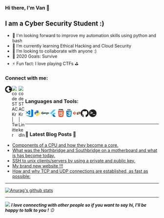 ### Hi there, I'm Van 👋

## I am a Cyber Security Student :)
- 🔭 I'm looking forward to improve my automation skills using python and bash 
- 🌱 I’m currently learning Ethical Hacking and Cloud Security
- 👯 I’m looking to collaborate with anyone :)
- 🥅 2020 Goals: Survive
- ⚡ Fun fact: I love playing CTFs ⛳

### Connect with me:

[<img align="left" alt="codeSTACKr.com" width="22px" src="https://raw.githubusercontent.com/iconic/open-iconic/master/svg/globe.svg" />][website]
[<img align="left" alt="codeSTACKr | Twitter" width="22px" src="https://cdn.jsdelivr.net/npm/simple-icons@v3/icons/twitter.svg" />][twitter]
[<img align="left" alt="codeSTACKr | LinkedIn" width="22px" src="https://cdn.jsdelivr.net/npm/simple-icons@v3/icons/linkedin.svg" />][linkedin]

<br />

### Languages and Tools:

<img align="left" alt="Visual Studio Code" width="26px" src="https://raw.githubusercontent.com/github/explore/80688e429a7d4ef2fca1e82350fe8e3517d3494d/topics/visual-studio-code/visual-studio-code.png" />
<img align="left" alt="Python" width="26px" src="https://raw.githubusercontent.com/github/explore/80688e429a7d4ef2fca1e82350fe8e3517d3494d/topics/python/python.png">
<img align="left" alt="HTML5" width="26px" src="https://raw.githubusercontent.com/github/explore/80688e429a7d4ef2fca1e82350fe8e3517d3494d/topics/django/django.png" />
<img align="left" alt="HTML5" width="26px" src="https://raw.githubusercontent.com/github/explore/80688e429a7d4ef2fca1e82350fe8e3517d3494d/topics/flutter/flutter.png" />
<img align="left" alt="HTML5" width="26px" src="https://raw.githubusercontent.com/github/explore/80688e429a7d4ef2fca1e82350fe8e3517d3494d/topics/html/html.png" />
<img align="left" alt="CSS3" width="26px" src="https://raw.githubusercontent.com/github/explore/80688e429a7d4ef2fca1e82350fe8e3517d3494d/topics/css/css.png" />
<img align="left" alt="Git" width="26px" src="https://raw.githubusercontent.com/github/explore/80688e429a7d4ef2fca1e82350fe8e3517d3494d/topics/git/git.png" />
<img align="left" alt="GitHub" width="26px" src="https://raw.githubusercontent.com/github/explore/78df643247d429f6cc873026c0622819ad797942/topics/github/github.png" />
<img align="left" alt="HTML5" width="26px" src="https://raw.githubusercontent.com/github/explore/80688e429a7d4ef2fca1e82350fe8e3517d3494d/topics/terminal/terminal.png" />


<br />
<br />

---

### 📕 Latest Blog Posts 📕
<!-- BLOG-POST-LIST:START -->
- [Components of a CPU and how they become a core.](https://www.beyondlines.net/components-of-a-cpu-and-how-they-become-a-core/)
- [What was the Northbridge and Southbridge on a motherboard and what is has become today.](https://www.beyondlines.net/what-was-the-northbridge-and-southbridge-on-a-motherboard-and-what-is-has-become-today/)
- [SSH to unix clients/servers by using a private and public key.](https://www.beyondlines.net/ssh-to-unix-clients-servers-by-using-a-private-and-public-key/)
- [My brand new website !!!](https://www.beyondlines.net/my-brand-new-website/)
- [How and why TCP and UDP connections are established, as fast as possible:](https://www.beyondlines.net/tcp-and-udp/)
<!-- BLOG-POST-LIST:END -->

---

[![Anurag's github stats](https://github-readme-stats.vercel.app/api?username=indiafoxtrot&show_icons=true&theme=tokyonight)](https://github.com/indiafoxtrot/github-readme-stats)

---

<img src="https://media.giphy.com/media/LnQjpWaON8nhr21vNW/giphy.gif" width="60"> <em><b>I love connecting with other people so if you want to say hi, I'll be happy to talk to you !</b> \:D</em>


[website]: https://www.beyondlines.net/
[twitter]: https://twitter.com/RexFoxtrot
[linkedin]:https://linkedin.com/in/istvan-feher

